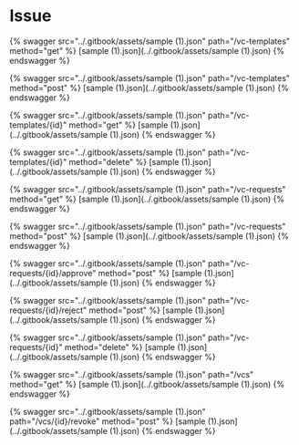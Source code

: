 # Issue

{% swagger src="../.gitbook/assets/sample (1).json" path="/vc-templates" method="get" %} [sample (1).json](../.gitbook/assets/sample (1).json) {% endswagger %}

{% swagger src="../.gitbook/assets/sample (1).json" path="/vc-templates" method="post" %} [sample (1).json](../.gitbook/assets/sample (1).json) {% endswagger %}

{% swagger src="../.gitbook/assets/sample (1).json" path="/vc-templates/{id}" method="get" %} [sample (1).json](../.gitbook/assets/sample (1).json) {% endswagger %}

{% swagger src="../.gitbook/assets/sample (1).json" path="/vc-templates/{id}" method="delete" %} [sample (1).json](../.gitbook/assets/sample (1).json) {% endswagger %}

{% swagger src="../.gitbook/assets/sample (1).json" path="/vc-requests" method="get" %} [sample (1).json](../.gitbook/assets/sample (1).json) {% endswagger %}

{% swagger src="../.gitbook/assets/sample (1).json" path="/vc-requests" method="post" %} [sample (1).json](../.gitbook/assets/sample (1).json) {% endswagger %}

{% swagger src="../.gitbook/assets/sample (1).json" path="/vc-requests/{id}/approve" method="post" %} [sample (1).json](../.gitbook/assets/sample (1).json) {% endswagger %}

{% swagger src="../.gitbook/assets/sample (1).json" path="/vc-requests/{id}/reject" method="post" %} [sample (1).json](../.gitbook/assets/sample (1).json) {% endswagger %}

{% swagger src="../.gitbook/assets/sample (1).json" path="/vc-requests/{id}" method="delete" %} [sample (1).json](../.gitbook/assets/sample (1).json) {% endswagger %}

{% swagger src="../.gitbook/assets/sample (1).json" path="/vcs" method="get" %} [sample (1).json](../.gitbook/assets/sample (1).json) {% endswagger %}

{% swagger src="../.gitbook/assets/sample (1).json" path="/vcs/{id}/revoke" method="post" %} [sample (1).json](../.gitbook/assets/sample (1).json) {% endswagger %}
